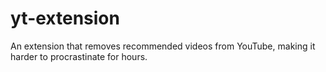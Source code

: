 # yt-extension
An extension that removes recommended videos from YouTube, making it harder to procrastinate for hours.
